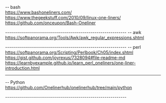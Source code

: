 
-- bash <br />
https://www.bashoneliners.com/  <br />
https://www.thegeekstuff.com/2010/09/linux-one-liners/  <br />
https://github.com/onceupon/Bash-Oneliner  <br />

\-------------------------------------------------------------
-- awk<br />
https://softpanorama.org/Tools/Awk/awk_regular_expressions.shtml  <br />

\-------------------------------------------------------------
-- perl<br />
https://softpanorama.org/Scripting/Perlbook/Ch05/index.shtml  <br />
https://gist.github.com/joyrexus/7328094#file-readme-md  <br />
https://learnbyexample.github.io/learn_perl_oneliners/one-liner-introduction.html  <br />

-------------------------------------------------------------
-- Python <br/>
https://github.com/Onelinerhub/onelinerhub/tree/main/python  <br />


\-------------------------------------------------------------